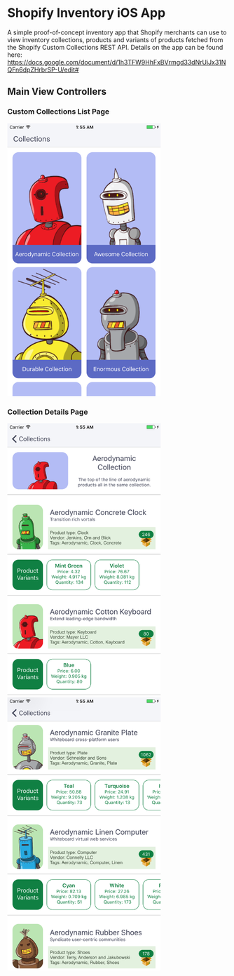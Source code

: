 # Shopify Inventory iOS App

A simple proof-of-concept inventory app that Shopify merchants can use to view inventory collections, products and variants of products fetched from the Shopify Custom Collections REST API. Details on the app can be found here: https://docs.google.com/document/d/1h3TFW9HhFxBVrmgd33dNrUiJx31NQFn6dpZHrbrSP-U/edit#

## Main View Controllers

### Custom Collections List Page
<img src="/Screenshots/collections.png"  width="350">

### Collection Details Page
<img src="/Screenshots/collection_details_1.png"  width="350">

<img src="/Screenshots/collection_details_2.png"  width="350">
